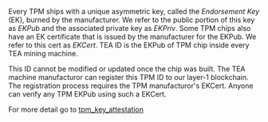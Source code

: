  Every TPM ships with a unique asymmetric key, called the _Endorsement Key_ (EK), burned by the manufacturer. We refer to the public portion of this key as _EKPub_ and the associated private key as _EKPriv_. Some TPM chips also have an EK certificate that is issued by the manufacturer for the EKPub. We refer to this cert as _EKCert_. TEA ID is the EKPub of TPM chip inside every TEA mining machine.

This ID cannot be modified or updated once the chip was built. The TEA machine manufacturor can register this TPM ID to our layer-1 blockchain. The registration process requires the TPM manufacturor's EKCert. Anyone can verify any TPM EKPub using such a EKCert.

For more detail go to [tpm_key_attestation ](https://docs.microsoft.com/en-us/windows-server/identity/ad-ds/manage/component-updates/tpm-key-attestation)